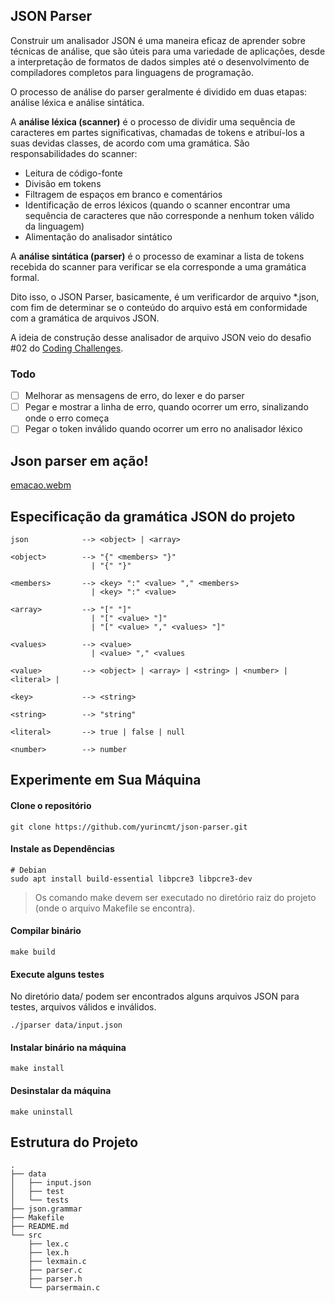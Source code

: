 ﻿## JSON Parser
Construir um analisador JSON é uma maneira eficaz de aprender sobre técnicas de análise, que são úteis para uma variedade de aplicações, desde a interpretação de formatos de dados simples até o desenvolvimento de compiladores completos para linguagens de programação.

O processo de análise do parser geralmente é dividido em duas etapas: análise léxica e análise sintática.

A **análise léxica (scanner)** é o processo de dividir uma sequência de caracteres em partes significativas, chamadas de tokens e atribuí-los a suas devidas classes, de acordo com uma gramática. São responsabilidades do scanner:

- Leitura de código-fonte
- Divisão em tokens
- Filtragem de espaços em branco e comentários
- Identificação de erros léxicos (quando o scanner encontrar uma sequência de caracteres que não corresponde a nenhum token válido da linguagem)
- Alimentação do analisador sintático

A **análise sintática (parser)** é o processo de examinar a lista de tokens recebida do scanner para verificar se ela corresponde a uma gramática formal.

Dito isso, o JSON Parser, basicamente, é um verificardor de arquivo *.json, com fim de determinar se o conteúdo do arquivo está em conformidade com a gramática de arquivos JSON.

A ideia de construção desse analisador de arquivo JSON veio do desafio #02 do [Coding Challenges](https://codingchallenges.fyi/challenges/challenge-json-parser).

### Todo

- [ ] Melhorar as mensagens de erro, do lexer e do parser
- [ ] Pegar e mostrar a linha de erro, quando ocorrer um erro, sinalizando onde o erro começa
- [ ] Pegar o token inválido quando ocorrer um erro no analisador léxico

## Json parser em ação!

[emacao.webm](https://github.com/user-attachments/assets/55f7231e-1f29-4455-8d2b-7910e0061024)


## Especificação da gramática JSON do projeto

    json            --> <object> | <array>

    <object>        --> "{" <members> "}"
                      | "{" "}"

    <members>       --> <key> ":" <value> "," <members>
                      | <key> ":" <value>

    <array>         --> "[" "]"
                      | "[" <value> "]"
                      | "[" <value> "," <values> "]"

    <values>        --> <value>
                      | <value> "," <values

    <value>         --> <object> | <array> | <string> | <number> | <literal> |

    <key>           --> <string>

    <string>        --> "string"

    <literal>       --> true | false | null

    <number>        --> number

## Experimente em Sua Máquina

#### Clone o repositório

    git clone https://github.com/yurincmt/json-parser.git

#### Instale as Dependências

    # Debian
    sudo apt install build-essential libpcre3 libpcre3-dev

> Os comando make devem ser executado no diretório raiz do projeto (onde o arquivo Makefile se encontra).

#### Compilar binário

    make build

#### Execute alguns testes

No diretório data/ podem ser encontrados alguns arquivos JSON para testes, arquivos válidos e inválidos.

    ./jparser data/input.json

#### Instalar binário na máquina

    make install

#### Desinstalar da máquina

    make uninstall

## Estrutura do Projeto

    .
    ├── data
    │   ├── input.json
    │   ├── test
    │   └── tests
    ├── json.grammar
    ├── Makefile
    ├── README.md
    └── src
        ├── lex.c
        ├── lex.h
        ├── lexmain.c
        ├── parser.c
        ├── parser.h
        └── parsermain.c
